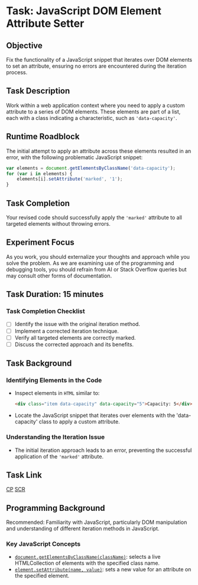 # Task: JavaScript DOM Element Attribute Setter

## Objective
Fix the functionality of a JavaScript snippet that iterates over DOM elements to set an attribute, ensuring no errors are encountered during the iteration process.

## Task Description
Work within a web application context where you need to apply a custom attribute to a series of DOM elements. These elements are part of a list, each with a class indicating a characteristic, such as `'data-capacity'`.

## Runtime Roadblock
The initial attempt to apply an attribute across these elements resulted in an error, with the following problematic JavaScript snippet:
```javascript
var elements = document.getElementsByClassName('data-capacity');
for (var i in elements) {
    elements[i].setAttribute('marked', '1');
}
```

## Task Completion
Your revised code should successfully apply the `'marked'` attribute to all targeted elements without throwing errors.

## Experiment Focus
As you work, you should externalize your thoughts and approach while you solve the problem. As we are examining use of the programming and debugging tools, you should refrain from AI or Stack Overflow queries but may consult other forms of documentation.

## Task Duration: 15 minutes

### Task Completion Checklist
- [ ] Identify the issue with the original iteration method.
- [ ] Implement a corrected iteration technique.
- [ ] Verify all targeted elements are correctly marked.
- [ ] Discuss the corrected approach and its benefits.

## Task Background

### Identifying Elements in the Code
- Inspect elements in `HTML` similar to:
  ```html
  <div class="item data-capacity" data-capacity="5">Capacity: 5</div>
  ```
- Locate the JavaScript snippet that iterates over elements with the 'data-capacity' class to apply a custom attribute.

### Understanding the Iteration Issue
- The initial iteration approach leads to an error, preventing the successful application of the `'marked'` attribute.

## Task Link
[CP](https://codepen.io/luminaxster/pen/jOJjBog)
[SCR](https://seecode.run/#:-NrrDAdCMzjel55-5rdl)

## Programming Background
Recommended: Familiarity with JavaScript, particularly DOM manipulation and understanding of different iteration methods in JavaScript.

### Key JavaScript Concepts
- [`document.getElementsByClassName(className)`](https://developer.mozilla.org/en-US/docs/Web/API/Document/getElementsByClassName): selects a live HTMLCollection of elements with the specified class name.
- [`element.setAttribute(name, value)`](https://developer.mozilla.org/en-US/docs/Web/API/Element/setAttribute): sets a new value for an attribute on the specified element.
